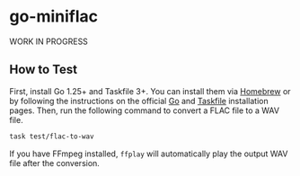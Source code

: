# go-miniflac

WORK IN PROGRESS

## How to Test

First, install Go 1.25+ and Taskfile 3+. You can install them via [Homebrew](https://brew.sh/) or by following the instructions on the official [Go](https://go.dev/doc/install) and [Taskfile](https://taskfile.dev/docs/installation) installation pages. Then, run the following command to convert a FLAC file to a WAV file.

```bash
task test/flac-to-wav
```

If you have FFmpeg installed, `ffplay` will automatically play the output WAV file after the conversion.

